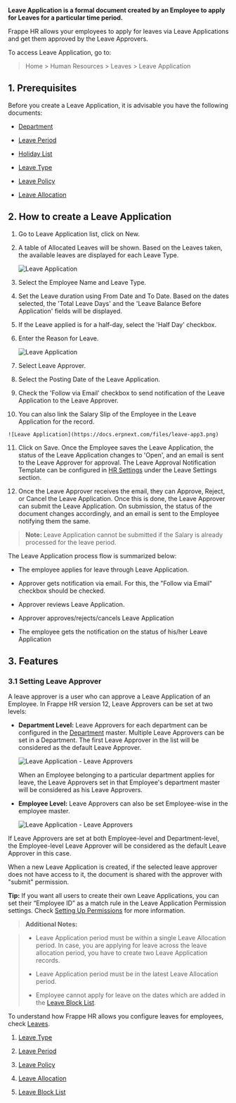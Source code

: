 **Leave Application is a formal document created by an Employee to apply for Leaves for a particular time period.**

Frappe HR allows your employees to apply for leaves via Leave Applications and get them approved by the Leave Approvers.

To access Leave Application, go to:

> Home > Human Resources > Leaves > Leave Application

## 1\. Prerequisites

Before you create a Leave Application, it is advisable you have the following documents:

*   [Department](https://docs.erpnext.com/docs/v14/user/manual/en/human-resources/department)
    
*   [Leave Period](https://docs.erpnext.com/docs/v14/user/manual/en/human-resources/leave-period)
    
*   [Holiday List](https://docs.erpnext.com/docs/v14/user/manual/en/human-resources/holiday-list)
    
*   [Leave Type](https://docs.erpnext.com/docs/v14/user/manual/en/human-resources/leave-type)
    
*   [Leave Policy](https://docs.erpnext.com/docs/v14/user/manual/en/human-resources/leave-policy)
    
*   [Leave Allocation](https://docs.erpnext.com/docs/v14/user/manual/en/human-resources/leave-allocation)
    

## 2\. How to create a Leave Application

1.  Go to Leave Application list, click on New.
    
2.  A table of Allocated Leaves will be shown. Based on the Leaves taken, the available leaves are displayed for each Leave Type.
    
    ![Leave Application](https://docs.erpnext.com/files/leave-app.png)
    
3.  Select the Employee Name and Leave Type.
    
4.  Set the Leave duration using From Date and To Date. Based on the dates selected, the 'Total Leave Days' and the 'Leave Balance Before Application' fields will be displayed.
    
5.  If the Leave applied is for a half-day, select the 'Half Day' checkbox.
    
6.  Enter the Reason for Leave.
    
    ![Leave Application](https://docs.erpnext.com/files/leave-app1.png)
    
7.  Select Leave Approver.
    
8.  Select the Posting Date of the Leave Application.
    
9.  Check the 'Follow via Email' checkbox to send notification of the Leave Application to the Leave Approver.
    
10.  You can also link the Salary Slip of the Employee in the Leave Application for the record.
    
    ![Leave Application](https://docs.erpnext.com/files/leave-app3.png)
    
11.  Click on Save. Once the Employee saves the Leave Application, the status of the Leave Application changes to 'Open', and an email is sent to the Leave Approver for approval. The Leave Approval Notification Template can be configured in [HR Settings](https://docs.erpnext.com/docs/v14/user/manual/en/human-resources/hr-settings) under the Leave Settings section.
    
12.  Once the Leave Approver receives the email, they can Approve, Reject, or Cancel the Leave Application. Once this is done, the Leave Approver can submit the Leave Application. On submission, the status of the document changes accordingly, and an email is sent to the Employee notifying them the same.
    

> **Note:** Leave Application cannot be submitted if the Salary is already processed for the leave period.

The Leave Application process flow is summarized below:

*   The employee applies for leave through Leave Application.
    
*   Approver gets notification via email. For this, the "Follow via Email" checkbox should be checked.
    
*   Approver reviews Leave Application.
    
*   Approver approves/rejects/cancels Leave Application
    
*   The employee gets the notification on the status of his/her Leave Application
    

## 3\. Features

### 3.1 Setting Leave Approver

A leave approver is a user who can approve a Leave Application of an Employee. In Frappe HR version 12, Leave Approvers can be set at two levels:

*   **Department Level:** Leave Approvers for each department can be configured in the [Department](https://docs.erpnext.com/docs/v14/user/manual/en/human-resources/department) master. Multiple Leave Approvers can be set in a Department. The first Leave Approver in the list will be considered as the default Leave Approver.
    
    ![Leave Application - Leave Approvers](https://docs.erpnext.com/files/leave-app4.png)
    
    When an Employee belonging to a particular department applies for leave, the Leave Approvers set in that Employee's department master will be considered as his Leave Approvers.
    
*   **Employee Level:** Leave Approvers can also be set Employee-wise in the employee master.
    
    ![Leave Application - Leave Approvers](https://docs.erpnext.com/files/employee-level-approvers.png)
    

If Leave Approvers are set at both Employee-level and Department-level, the Employee-level Leave Approver will be considered as the default Leave Approver in this case.

When a new Leave Application is created, if the selected leave approver does not have access to it, the document is shared with the approver with "submit" permission.

**Tip:** If you want all users to create their own Leave Applications, you can set their “Employee ID” as a match rule in the Leave Application Permission settings. Check [Setting Up Permissions](https://docs.erpnext.com/docs/v144/user/manual/en/setting-up/users-and-permissions/user-permissions) for more information.

> **Additional Notes:**

> *   Leave Application period must be within a single Leave Allocation period. In case, you are applying for leave across the leave allocation period, you have to create two Leave Application records.
>     
> *   Leave Application period must be in the latest Leave Allocation period.
>     
> *   Employee cannot apply for leave on the dates which are added in the [Leave Block List](https://docs.erpnext.com/docs/v14/user/manual/en/human-resources/leave-block-list).
>     

To understand how Frappe HR allows you configure leaves for employees, check [Leaves](https://docs.erpnext.com/docs/v14/user/manual/en/human-resources/leave-management-intro/).

1.  [Leave Type](https://docs.erpnext.com/docs/v14/user/manual/en/human-resources/leave-type)
    
2.  [Leave Period](https://docs.erpnext.com/docs/v14/user/manual/en/human-resources/leave-period)
    
3.  [Leave Policy](https://docs.erpnext.com/docs/v14/user/manual/en/human-resources/leave-policy)
    
4.  [Leave Allocation](https://docs.erpnext.com/docs/v14/user/manual/en/human-resources/leave-allocation)
    
5.  [Leave Block List](https://docs.erpnext.com/docs/v14/user/manual/en/human-resources/leave-block-list)